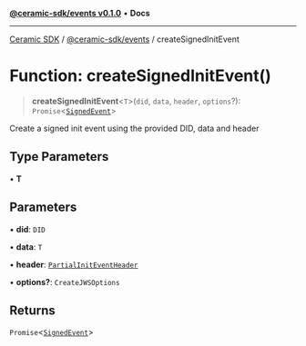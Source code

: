 [**@ceramic-sdk/events v0.1.0**](../README.md) • **Docs**

***

[Ceramic SDK](../../../README.md) / [@ceramic-sdk/events](../README.md) / createSignedInitEvent

# Function: createSignedInitEvent()

> **createSignedInitEvent**\<`T`\>(`did`, `data`, `header`, `options`?): `Promise`\<[`SignedEvent`](../type-aliases/SignedEvent.md)\>

Create a signed init event using the provided DID, data and header

## Type Parameters

• **T**

## Parameters

• **did**: `DID`

• **data**: `T`

• **header**: [`PartialInitEventHeader`](../type-aliases/PartialInitEventHeader.md)

• **options?**: `CreateJWSOptions`

## Returns

`Promise`\<[`SignedEvent`](../type-aliases/SignedEvent.md)\>

